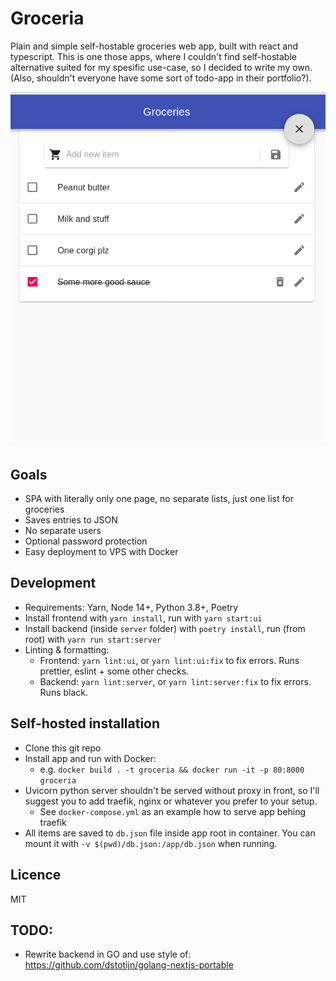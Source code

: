 # Groceria
Plain and simple self-hostable groceries web app, built with react and typescript. This is one those apps, where I couldn't find self-hostable alternative suited for my spesific use-case, so I decided to write my own. (Also, shouldn't everyone have some sort of todo-app in their portfolio?).

![Screenshot of app frontpage](screenshot.png)

## Goals
- SPA with literally only one page, no separate lists, just one list for groceries
- Saves entries to JSON
- No separate users
- Optional password protection 
- Easy deployment to VPS with Docker

## Development
- Requirements: Yarn, Node 14+, Python 3.8+, Poetry 
- Install frontend with `yarn install`, run with `yarn start:ui`
- Install backend (inside `server` folder) with `poetry install`, run (from root) with `yarn run start:server`
- Linting & formatting:
  - Frontend: `yarn lint:ui`, or `yarn lint:ui:fix` to fix errors. Runs prettier, eslint + some other checks.
  - Backend: `yarn lint:server`, or `yarn lint:server:fix` to fix errors. Runs black.

## Self-hosted installation
- Clone this git repo
- Install app and run with Docker:
  - e.g. `docker build . -t groceria && docker run -it -p 80:8000 groceria`
- Uvicorn python server shouldn't be served without proxy in front, so I'll suggest you to add traefik, nginx or whatever you prefer to your setup.
  - See `docker-compose.yml` as an example how to serve app behing traefik
- All items are saved to `db.json` file inside app root in container. You can mount it with `-v $(pwd)/db.json:/app/db.json` when running.

## Licence
MIT

## TODO:
- Rewrite backend in GO and use style of: https://github.com/dstotijn/golang-nextjs-portable
